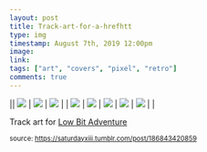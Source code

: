 ```yaml
---
layout: post
title: Track-art-for-a-hrefhtt
type: img
timestamp: August 7th, 2019 12:00pm
image: 
link: 
tags: ["art", "covers", "pixel", "retro"]
comments: true
---
```


|| <img src="https://saturdayxiii.github.io/media/186843420859_0.png"/> | <img src="https://saturdayxiii.github.io/media/186843420859_1.png"/> | <img src="https://saturdayxiii.github.io/media/186843420859_2.png"/> |
| <img src="https://saturdayxiii.github.io/media/186843420859_3.png"/> | <img src="https://saturdayxiii.github.io/media/186843420859_4.png"/> | <img src="https://saturdayxiii.github.io/media/186843420859_5.png"/> |
 <img src="https://saturdayxiii.github.io/media/186843420859_6.png"/> | <img src="https://saturdayxiii.github.io/media/186843420859_7.png"/> |  |

Track art for <a href="https://saturdayxiii.bandcamp.com/album/low-bit-adventure" target="_blank">Low Bit Adventure</a>
 
  
<small>source: https://saturdayxiii.tumblr.com/post/186843420859</small>